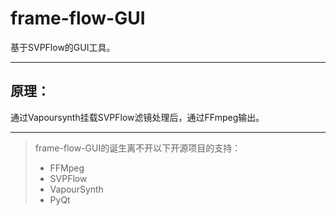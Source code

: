 # frame-flow-GUI

基于SVPFlow的GUI工具。

---

## 原理：

通过Vapoursynth挂载SVPFlow滤镜处理后，通过FFmpeg输出。

---

> frame-flow-GUI的诞生离不开以下开源项目的支持：
>
> * FFMpeg
> * SVPFlow
> * VapourSynth
> * PyQt

